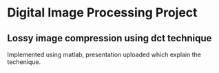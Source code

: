 # Digital Image Processing Project
## Lossy image compression using dct technique
Implemented using matlab, presentation uploaded which explain the techenique.
